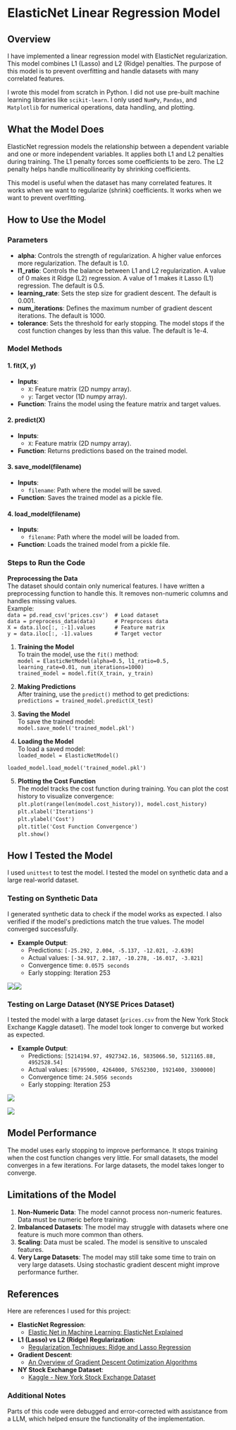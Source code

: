 # **ElasticNet Linear Regression Model**

## **Overview**

I have implemented a linear regression model with ElasticNet regularization. This model combines L1 (Lasso) and L2 (Ridge) penalties. The purpose of this model is to prevent overfitting and handle datasets with many correlated features.

I wrote this model from scratch in Python. I did not use pre-built machine learning libraries like `scikit-learn`. I only used `NumPy`, `Pandas`, and `Matplotlib` for numerical operations, data handling, and plotting.

## **What the Model Does**

ElasticNet regression models the relationship between a dependent variable and one or more independent variables. It applies both L1 and L2 penalties during training. The L1 penalty forces some coefficients to be zero. The L2 penalty helps handle multicollinearity by shrinking coefficients.

This model is useful when the dataset has many correlated features. It works when we want to regularize (shrink) coefficients. It works when we want to prevent overfitting.

## **How to Use the Model**

### **Parameters**

* **alpha**: Controls the strength of regularization. A higher value enforces more regularization. The default is 1.0.  
* **l1\_ratio**: Controls the balance between L1 and L2 regularization. A value of 0 makes it Ridge (L2) regression. A value of 1 makes it Lasso (L1) regression. The default is 0.5.  
* **learning\_rate**: Sets the step size for gradient descent. The default is 0.001.  
* **num\_iterations**: Defines the maximum number of gradient descent iterations. The default is 1000\.  
* **tolerance**: Sets the threshold for early stopping. The model stops if the cost function changes by less than this value. The default is 1e-4.

### **Model Methods**

#### **1\. fit(X, y)**

* **Inputs**:  
  * `X`: Feature matrix (2D numpy array).  
  * `y`: Target vector (1D numpy array).  
* **Function**: Trains the model using the feature matrix and target values.

#### **2\. predict(X)**

* **Inputs**:  
  * `X`: Feature matrix (2D numpy array).  
* **Function**: Returns predictions based on the trained model.

#### **3\. save\_model(filename)**

* **Inputs**:  
  * `filename`: Path where the model will be saved.  
* **Function**: Saves the trained model as a pickle file.

#### **4\. load\_model(filename)**

* **Inputs**:  
  * `filename`: Path where the model will be loaded from.  
* **Function**: Loads the trained model from a pickle file.

### **Steps to Run the Code**

**Preprocessing the Data**  
The dataset should contain only numerical features. I have written a preprocessing function to handle this. It removes non-numeric columns and handles missing values.  
Example:  
`data = pd.read_csv('prices.csv')  # Load dataset`  
`data = preprocess_data(data)      # Preprocess data`  
`X = data.iloc[:, :-1].values      # Feature matrix`  
`y = data.iloc[:, -1].values       # Target vector`

1. **Training the Model**  
   To train the model, use the `fit()` method:  
   `model = ElasticNetModel(alpha=0.5, l1_ratio=0.5, learning_rate=0.01, num_iterations=1000)`  
   `trained_model = model.fit(X_train, y_train)`

2. **Making Predictions**  
   After training, use the `predict()` method to get predictions:  
   `predictions = trained_model.predict(X_test)`

3. **Saving the Model**  
   To save the trained model:  
   `model.save_model('trained_model.pkl')`

4. **Loading the Model**  
   To load a saved model:  
   `loaded_model = ElasticNetModel()`

`loaded_model.load_model('trained_model.pkl')`

5. **Plotting the Cost Function**  
   The model tracks the cost function during training. You can plot the cost history to visualize convergence:  
   `plt.plot(range(len(model.cost_history)), model.cost_history)`  
   `plt.xlabel('Iterations')`  
   `plt.ylabel('Cost')`  
   `plt.title('Cost Function Convergence')`  
   `plt.show()`

## **How I Tested the Model**

I used `unittest` to test the model. I tested the model on synthetic data and a large real-world dataset.

### **Testing on Synthetic Data**

I generated synthetic data to check if the model works as expected. I also verified if the model's predictions match the true values. The model converged successfully.

* **Example Output**:  
  * Predictions: `[-25.292, 2.004, -5.137, -12.021, -2.639]`  
  * Actual values: `[-34.917, 2.187, -10.278, -16.017, -3.821]`  
  * Convergence time: `0.0575 seconds`  
  * Early stopping: Iteration 253

![][image1]![][image2]

### **Testing on Large Dataset (NYSE Prices Dataset)**

I tested the model with a large dataset (`prices.csv` from the New York Stock Exchange Kaggle dataset). The model took longer to converge but worked as expected.

* **Example Output**:  
  * Predictions: `[5214194.97, 4927342.16, 5835066.50, 5121165.88, 4952528.54]`  
  * Actual values: `[6795900, 4264000, 57652300, 1921400, 3300000]`  
  * Convergence time: `24.5056 seconds`  
  * Early stopping: Iteration 253

![][image3]

![][image4]

## **Model Performance**

The model uses early stopping to improve performance. It stops training when the cost function changes very little. For small datasets, the model converges in a few iterations. For large datasets, the model takes longer to converge.

## **Limitations of the Model**

1. **Non-Numeric Data**: The model cannot process non-numeric features. Data must be numeric before training.  
2. **Imbalanced Datasets**: The model may struggle with datasets where one feature is much more common than others.  
3. **Scaling**: Data must be scaled. The model is sensitive to unscaled features.  
4. **Very Large Datasets**: The model may still take some time to train on very large datasets. Using stochastic gradient descent might improve performance further.

## **References**

Here are references I used for this project:

* **ElasticNet Regression**:  
  * [Elastic Net in Machine Learning: ElasticNet Explained](https://www.geeksforgeeks.org/implementation-of-elastic-net-regression-from-scratch/)  
* **L1 (Lasso) vs L2 (Ridge) Regularization**:  
  * [Regularization Techniques: Ridge and Lasso Regression](https://www.analyticsvidhya.com/blog/2016/01/ridge-lasso-regression-python-complete-tutorial/)  
* **Gradient Descent**:  
  * [An Overview of Gradient Descent Optimization Algorithms](https://arxiv.org/abs/1609.04747)  
* **NY Stock Exchange Dataset**:  
  * [Kaggle \- New York Stock Exchange Dataset](https://www.kaggle.com/datasets/dgawlik/nyse?resource=download)

### **Additional Notes**

Parts of this code were debugged and error-corrected with assistance from a LLM, which helped ensure the functionality of the implementation.

[image1]: https://drive.google.com/file/d/1Xci-fCKlDNENSjlM-AOmlJEA9tFckqkz/view?usp=sharing
[image2]: https://drive.google.com/file/d/1Qj36gm50JqxXVTwQe8quOSCA8QGpLyEu/view?usp=sharing
[image3]: https://drive.google.com/file/d/1kDIVOYPooVbA8GVs_jD6_G9PMuTqvmRS/view?usp=sharing
[image4]: https://drive.google.com/file/d/15EVRianyn9JMjffi7KUdWnqAfNyG4H-c/view?usp=sharing

